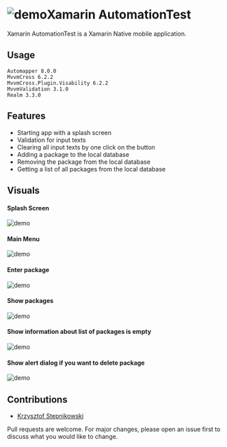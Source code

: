 # ![demo](https://github.com/kstepnikowski/Xamarin.Native.AutomationTest/blob/master/AutomationTest/AutomationTest.Droid/Resources/drawable/ic_launcher_round.png?raw=true)Xamarin AutomationTest

Xamarin AutomationTest is a Xamarin Native mobile application.


## Usage

```
Automapper 8.0.0
MvvmCross 6.2.2
MvvmCross.Plugin.Visability 6.2.2
MvvmValidation 3.1.0
Realm 3.3.0
```
## Features

* Starting app with a splash screen
* Validation for input texts
* Clearing all input texts by one click on the button 
* Adding a package to the local database
* Removing the package from the local database
* Getting a list of all packages from the local database

## Visuals

#### Splash Screen

![demo](https://github.com/kstepnikowski/Xamarin.Native.AutomationTest/blob/master/screenshots/splash.png?raw=true)


#### Main Menu

![demo](https://github.com/kstepnikowski/Xamarin.Native.AutomationTest/blob/master/screenshots/mainMenu.png?raw=true)

#### Enter package

![demo](https://github.com/kstepnikowski/Xamarin.Native.AutomationTest/blob/master/screenshots/dimms.png?raw=true)

#### Show packages

![demo](https://github.com/kstepnikowski/Xamarin.Native.AutomationTest/blob/master/screenshots/packagesList.png?raw=true)

#### Show information about list of packages is empty

![demo](https://github.com/kstepnikowski/Xamarin.Native.AutomationTest/blob/master/screenshots/emptyPackagesList.png?raw=true)

#### Show alert dialog if you want to delete package

![demo](https://github.com/kstepnikowski/Xamarin.Native.AutomationTest/blob/master/screenshots/delete.png?raw=true)

## Contributions

* [Krzysztof Stępnikowski](https://github.com/kstepnikowski)

Pull requests are welcome. For major changes, please open an issue first to discuss what you would like to change.
